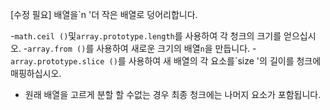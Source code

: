 [수정 필요]
배열을`n '더 작은 배열로 덩어리합니다.

-`math.ceil ()`및`array.prototype.length`를 사용하여 각 청크의 크기를 얻으십시오.
-`array.from ()`를 사용하여 새로운 크기의 배열`n`을 만듭니다.
-`array.prototype.slice ()`를 사용하여 새 배열의 각 요소를`size '의 길이를 청크에 매핑하십시오.
- 원래 배열을 고르게 분할 할 수없는 경우 최종 청크에는 나머지 요소가 포함됩니다.